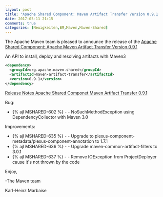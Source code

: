 ```yaml
---
layout: post
title: "Apache Shared Component: Maven Artifact Transfer Version 0.9.1 Released"
date: 2017-05-11 21:15
comments: true
categories: [Neuigkeiten,BM,Maven,Maven-Shared]
---
```

The Apache Maven team is pleased to announce the release of the 
[Apache Shared Component: Apache Maven Artifact Transfer Version 0.9.1](http://maven.apache.org/shared/maven-artifact-transfer/)

An API to install, deploy and resolving artifacts with Maven3

``` xml
<dependency>
  <groupId>org.apache.maven.shared</groupId>
  <artifactId>maven-artifact-transfer</artifactId>
  <version>0.9.1</version>
</dependency>
```

<!-- more -->

[Release Notes Apache Shared Componet Maven Artifact Transfer 0.9.1](https://issues.apache.org/jira/secure/ReleaseNote.jspa?projectId=12317922&version=12340502)

Bug:

 * {% ajl MSHARED-602 %} - - NoSuchMethodException using DependencyCollector with Maven 3.0

Improvements:

 * {% ajl MSHARED-635 %} - - Upgrade to plexus-component-metadata/plexus-component-annotation to 1.7.1
 * {% ajl MSHARED-636 %} - - Upgrade maven-common-artifact-filters to 3.0.1
 * {% ajl MSHARED-637 %} - - Remove IOException from ProjectDeployer cause it's not thrown by the code

Enjoy,

-The Maven team

Karl-Heinz Marbaise
